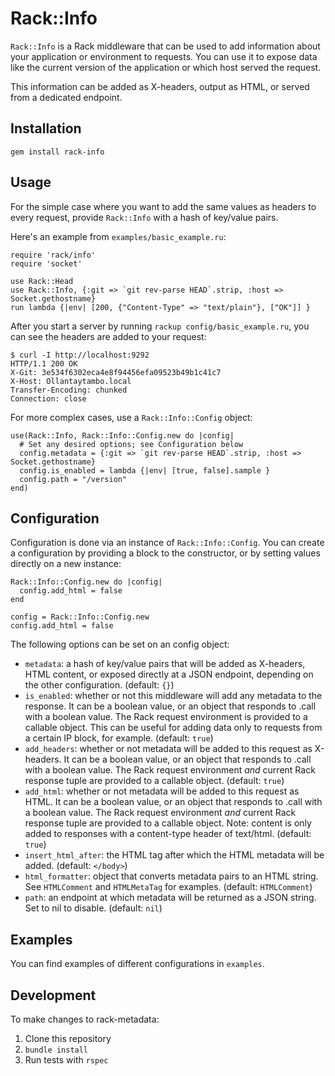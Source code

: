 # Rack::Info

`Rack::Info` is a Rack middleware that can be used to add information about your application or environment to requests. You can use it to expose data like the current version of the application or which host served the request.

This information can be added as X-headers, output as HTML, or served from a dedicated endpoint.

## Installation

```
gem install rack-info
```

## Usage

For the simple case where you want to add the same values as headers to every request, provide `Rack::Info` with a hash of key/value pairs.

Here's an example from `examples/basic_example.ru`:
```
require 'rack/info'
require 'socket'

use Rack::Head
use Rack::Info, {:git => `git rev-parse HEAD`.strip, :host => Socket.gethostname}
run lambda {|env| [200, {"Content-Type" => "text/plain"}, ["OK"]] }
```

After you start a server by running `rackup config/basic_example.ru`, you can see the headers are added to your request:

```
$ curl -I http://localhost:9292
HTTP/1.1 200 OK
X-Git: 3e534f6302eca4e8f94456efa09523b49b1c41c7
X-Host: Ollantaytambo.local
Transfer-Encoding: chunked
Connection: close
```

For more complex cases, use a `Rack::Info::Config` object:

```
use(Rack::Info, Rack::Info::Config.new do |config|
  # Set any desired options; see Configuration below
  config.metadata = {:git => `git rev-parse HEAD`.strip, :host => Socket.gethostname}
  config.is_enabled = lambda {|env| [true, false].sample }
  config.path = "/version"
end)
```

## Configuration

Configuration is done via an instance of `Rack::Info::Config`. You can create a configuration by providing a block to the constructor, or by setting values directly on a new instance:

```
Rack::Info::Config.new do |config|
  config.add_html = false
end

config = Rack::Info::Config.new
config.add_html = false
```

The following options can be set on an config object:

- `metadata`: a hash of key/value pairs that will be added as X-headers, HTML content, or exposed directly at a JSON endpoint, depending on the other configuration. (default: `{}`)
- `is_enabled`: whether or not this middleware will add any metadata to the response. It can be a boolean value, or an object that responds to .call with a boolean value. The Rack request environment is provided to a callable object. This can be useful for adding data only to requests from a certain IP block, for example. (default: `true`)
- `add_headers`: whether or not metadata will be added to this request as X-headers. It can be a boolean value, or an object that responds to .call with a boolean value. The Rack request environment _and_ current Rack response tuple are provided to a callable object. (default: `true`)
- `add_html`: whether or not metadata will be added to this request as HTML. It can be a boolean value, or an object that responds to .call with a boolean value. The Rack request environment *and* current Rack response tuple are provided to a callable object. Note: content is only added to responses with a content-type header of text/html. (default: `true`)
- `insert_html_after`: the HTML tag after which the HTML metadata will be added. (default: `</body>`)
- `html_formatter`: object that converts metadata pairs to an HTML string. See `HTMLComment` and `HTMLMetaTag` for examples. (default: `HTMLComment`)
- `path`: an endpoint at which metadata will be returned as a JSON string. Set to nil to disable. (default: `nil`)

## Examples

You can find examples of different configurations in `examples`.

## Development

To make changes to rack-metadata:

1. Clone this repository
2. `bundle install`
3. Run tests with `rspec`
